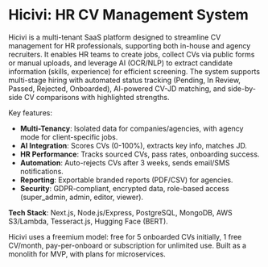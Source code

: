 # Hicivi: HR CV Management System

Hicivi is a multi-tenant SaaS platform designed to streamline CV management for HR professionals, supporting both in-house and agency recruiters. It enables HR teams to create jobs, collect CVs via public forms or manual uploads, and leverage AI (OCR/NLP) to extract candidate information (skills, experience) for efficient screening. The system supports multi-stage hiring with automated status tracking (Pending, In Review, Passed, Rejected, Onboarded), AI-powered CV-JD matching, and side-by-side CV comparisons with highlighted strengths.

Key features:

- **Multi-Tenancy**: Isolated data for companies/agencies, with agency mode for client-specific jobs.
- **AI Integration**: Scores CVs (0-100%), extracts key info, matches JD.
- **HR Performance**: Tracks sourced CVs, pass rates, onboarding success.
- **Automation**: Auto-rejects CVs after 3 weeks, sends email/SMS notifications.
- **Reporting**: Exportable branded reports (PDF/CSV) for agencies.
- **Security**: GDPR-compliant, encrypted data, role-based access (super_admin, admin, editor, viewer).

**Tech Stack**: Next.js, Node.js/Express, PostgreSQL, MongoDB, AWS S3/Lambda, Tesseract.js, Hugging Face (BERT).

Hicivi uses a freemium model: free for 5 onboarded CVs initially, 1 free CV/month, pay-per-onboard or subscription for unlimited use. Built as a monolith for MVP, with plans for microservices.
